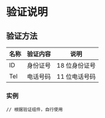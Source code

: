 # 验证说明

## 验证方法

| 名称 | 验证内容 | 说明          |
| ---- | -------- | ------------- |
| ID   | 身份证号 | 18 位身份证号 |
| Tel  | 电话号码 | 11 位电话号码 |

### 实例

```
// 根据验证组件，自行使用
```
